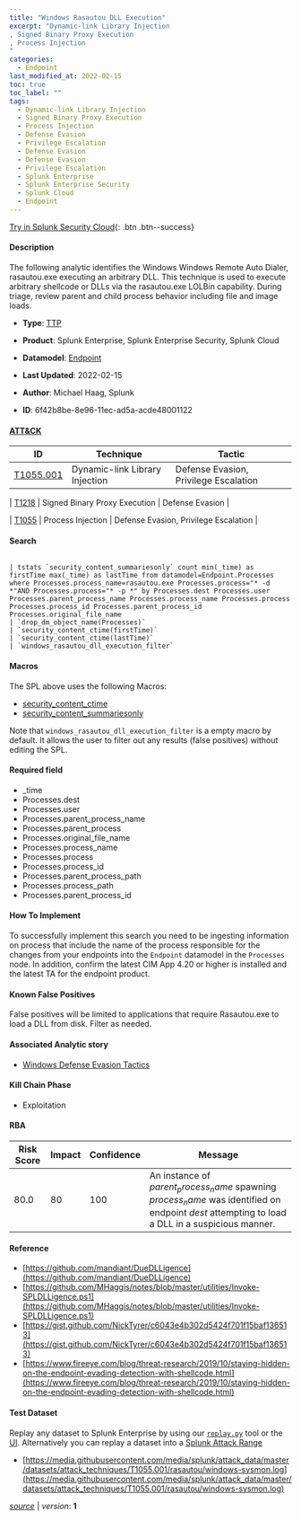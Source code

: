 ```yaml
---
title: "Windows Rasautou DLL Execution"
excerpt: "Dynamic-link Library Injection
, Signed Binary Proxy Execution
, Process Injection
"
categories:
  - Endpoint
last_modified_at: 2022-02-15
toc: true
toc_label: ""
tags:
  - Dynamic-link Library Injection
  - Signed Binary Proxy Execution
  - Process Injection
  - Defense Evasion
  - Privilege Escalation
  - Defense Evasion
  - Defense Evasion
  - Privilege Escalation
  - Splunk Enterprise
  - Splunk Enterprise Security
  - Splunk Cloud
  - Endpoint
---
```




[Try in Splunk Security Cloud](https://www.splunk.com/en_splunk_app_enrichmentus/cyber-security.html){: .btn .btn--success}

#### Description

The following analytic identifies the Windows Windows Remote Auto Dialer, rasautou.exe executing an arbitrary DLL. This technique is used to execute arbitrary shellcode or DLLs via the rasautou.exe LOLBin capability. During triage, review parent and child process behavior including file and image loads.

- **Type**: [TTP](https://github.com/splunk/security_content/wiki/object-Analytic-Types)
- **Product**: Splunk Enterprise, Splunk Enterprise Security, Splunk Cloud
- **Datamodel**: [Endpoint](https://docs.splunk.com/Documentation/CIM/latest/User/Endpoint)

- **Last Updated**: 2022-02-15
- **Author**: Michael Haag, Splunk
- **ID**: 6f42b8be-8e96-11ec-ad5a-acde48001122


#### [ATT&CK](https://attack.mitre.org/)

| ID             | Technique        |  Tactic             |
| -------------- | ---------------- |-------------------- |
| [T1055.001](https://attack.mitre.org/techniques/T1055/001/) | Dynamic-link Library Injection | Defense Evasion, Privilege Escalation |

| [T1218](https://attack.mitre.org/techniques/T1218/) | Signed Binary Proxy Execution | Defense Evasion |

| [T1055](https://attack.mitre.org/techniques/T1055/) | Process Injection | Defense Evasion, Privilege Escalation |

#### Search

```

| tstats `security_content_summariesonly` count min(_time) as firstTime max(_time) as lastTime from datamodel=Endpoint.Processes where Processes.process_name=rasautou.exe Processes.process="* -d *"AND Processes.process="* -p *" by Processes.dest Processes.user Processes.parent_process_name Processes.process_name Processes.process Processes.process_id Processes.parent_process_id Processes.original_file_name 
| `drop_dm_object_name(Processes)` 
| `security_content_ctime(firstTime)` 
| `security_content_ctime(lastTime)` 
| `windows_rasautou_dll_execution_filter`
```

#### Macros
The SPL above uses the following Macros:
* [security_content_ctime](https://github.com/splunk/security_content/blob/develop/macros/security_content_ctime.yml)
* [security_content_summariesonly](https://github.com/splunk/security_content/blob/develop/macros/security_content_summariesonly.yml)

Note that `windows_rasautou_dll_execution_filter` is a empty macro by default. It allows the user to filter out any results (false positives) without editing the SPL.

#### Required field
* _time
* Processes.dest
* Processes.user
* Processes.parent_process_name
* Processes.parent_process
* Processes.original_file_name
* Processes.process_name
* Processes.process
* Processes.process_id
* Processes.parent_process_path
* Processes.process_path
* Processes.parent_process_id


#### How To Implement
To successfully implement this search you need to be ingesting information on process that include the name of the process responsible for the changes from your endpoints into the `Endpoint` datamodel in the `Processes` node. In addition, confirm the latest CIM App 4.20 or higher is installed and the latest TA for the endpoint product.

#### Known False Positives
False positives will be limited to applications that require Rasautou.exe to load a DLL from disk. Filter as needed.

#### Associated Analytic story
* [Windows Defense Evasion Tactics](/stories/windows_defense_evasion_tactics)


#### Kill Chain Phase
* Exploitation



#### RBA

| Risk Score  | Impact      | Confidence   | Message      |
| ----------- | ----------- |--------------|--------------|
| 80.0 | 80 | 100 | An instance of $parent_process_name$ spawning $process_name$ was identified on endpoint $dest$ attempting to load a DLL in a suspicious manner. |




#### Reference

* [https://github.com/mandiant/DueDLLigence](https://github.com/mandiant/DueDLLigence)
* [https://github.com/MHaggis/notes/blob/master/utilities/Invoke-SPLDLLigence.ps1](https://github.com/MHaggis/notes/blob/master/utilities/Invoke-SPLDLLigence.ps1)
* [https://gist.github.com/NickTyrer/c6043e4b302d5424f701f15baf136513](https://gist.github.com/NickTyrer/c6043e4b302d5424f701f15baf136513)
* [https://www.fireeye.com/blog/threat-research/2019/10/staying-hidden-on-the-endpoint-evading-detection-with-shellcode.html](https://www.fireeye.com/blog/threat-research/2019/10/staying-hidden-on-the-endpoint-evading-detection-with-shellcode.html)



#### Test Dataset
Replay any dataset to Splunk Enterprise by using our [`replay.py`](https://github.com/splunk/attack_data#using-replaypy) tool or the [UI](https://github.com/splunk/attack_data#using-ui).
Alternatively you can replay a dataset into a [Splunk Attack Range](https://github.com/splunk/attack_range#replay-dumps-into-attack-range-splunk-server)


* [https://media.githubusercontent.com/media/splunk/attack_data/master/datasets/attack_techniques/T1055.001/rasautou/windows-sysmon.log](https://media.githubusercontent.com/media/splunk/attack_data/master/datasets/attack_techniques/T1055.001/rasautou/windows-sysmon.log)



[*source*](https://github.com/splunk/security_content/tree/develop/detections/endpoint/windows_rasautou_dll_execution.yml) \| *version*: **1**